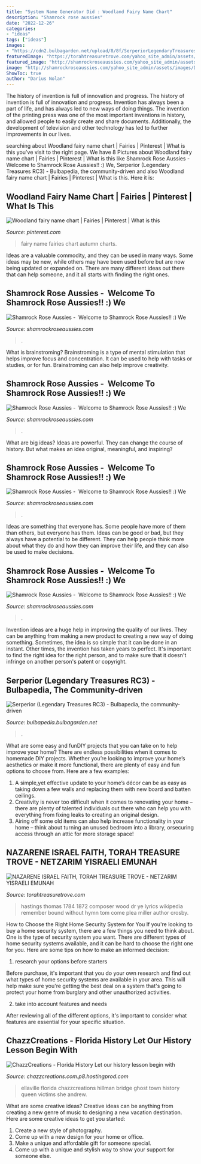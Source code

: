 ```yaml
---
title: "System Name Generator Did : Woodland Fairy Name Chart"
description: "Shamrock rose aussies"
date: "2022-12-26"
categories:
- "ideas"
tags: ["ideas"]
images:
- "https://cdn2.bulbagarden.net/upload/8/8f/SerperiorLegendaryTreasuresRC3.jpg"
featuredImage: "https://torahtreasuretrove.com/yahoo_site_admin/assets/images/hastings_t_ZION_TIS_BY.256132819_std.jpg"
featured_image: "http://shamrockroseaussies.com/yahoo_site_admin/assets/images/DSC_0792.238210234_std.JPG"
image: "http://shamrockroseaussies.com/yahoo_site_admin/assets/images/DSC_0168.176182210_std.JPG"
ShowToc: true
author: "Darius Nolan"
---
```



The history of invention is full of innovation and progress.
The history of invention is full of innovation and progress. Invention has always been a part of life, and has always led to new ways of doing things. The invention of the printing press was one of the most important inventions in history, and allowed people to easily create and share documents. Additionally, the development of television and other technology has led to further improvements in our lives.

	

		
searching about Woodland fairy name chart | Fairies | Pinterest | What is this you've visit to the right page. We have 8 Pictures about Woodland fairy name chart | Fairies | Pinterest | What is this like Shamrock Rose Aussies - ﻿﻿﻿ Welcome to Shamrock Rose Aussies!! :) We, Serperior (Legendary Treasures RC3) - Bulbapedia, the community-driven and also Woodland fairy name chart | Fairies | Pinterest | What is this. Here it is:
		
    
## Woodland Fairy Name Chart | Fairies | Pinterest | What Is This

<img loading=lazy src="https://s-media-cache-ak0.pinimg.com/736x/0c/61/4f/0c614f197b009839daebd9c1491e3704.jpg" onerror="this.onerror=null;this.src='https://tse2.mm.bing.net/th?id=OIP.EYJ1uJZI_w7EQUo4epMx1gAAAA&amp;pid=15.1';" alt="Woodland fairy name chart | Fairies | Pinterest | What is this">

_Source: pinterest.com_

>fairy name fairies chart autumn charts. 

	

Ideas are a valuable commodity, and they can be used in many ways. Some ideas may be new, while others may have been used before but are now being updated or expanded on. There are many different ideas out there that can help someone, and it all starts with finding the right ones.

    
## Shamrock Rose Aussies - ﻿﻿﻿ Welcome To Shamrock Rose Aussies!! :) We

<img loading=lazy src="http://shamrockroseaussies.com/yahoo_site_admin/assets/images/IMG_5474.48155012_std.JPG" onerror="this.onerror=null;this.src='https://tse4.mm.bing.net/th?id=OIP.Lc8Fgf7oVPHp70BYLfXnXwHaFQ&amp;pid=15.1';" alt="Shamrock Rose Aussies - ﻿﻿﻿ Welcome to Shamrock Rose Aussies!! :) We">

_Source: shamrockroseaussies.com_

>. 

	

What is brainstroming?
Brainstroming is a type of mental stimulation that helps improve focus and concentration. It can be used to help with tasks or studies, or for fun. Brainstroming can also help improve creativity.

    
## Shamrock Rose Aussies - ﻿﻿﻿ Welcome To Shamrock Rose Aussies!! :) We

<img loading=lazy src="http://shamrockroseaussies.com/yahoo_site_admin/assets/images/DSC_0168.176182210_std.JPG" onerror="this.onerror=null;this.src='https://tse1.mm.bing.net/th?id=OIP.q8m28IPUzhzt-LhcR-ty5gHaE9&amp;pid=15.1';" alt="Shamrock Rose Aussies - ﻿﻿﻿ Welcome to Shamrock Rose Aussies!! :) We">

_Source: shamrockroseaussies.com_

>. 

	

What are big ideas?
Ideas are powerful. They can change the course of history. But what makes an idea original, meaningful, and inspiring?

    
## Shamrock Rose Aussies - ﻿﻿﻿ Welcome To Shamrock Rose Aussies!! :) We

<img loading=lazy src="http://shamrockroseaussies.com/yahoo_site_admin/assets/images/DSC_0792.238210234_std.JPG" onerror="this.onerror=null;this.src='https://tse2.mm.bing.net/th?id=OIP.vzpXaDohDVq9Wv2W2zJ5vAHaE-&amp;pid=15.1';" alt="Shamrock Rose Aussies - ﻿﻿﻿ Welcome to Shamrock Rose Aussies!! :) We">

_Source: shamrockroseaussies.com_

>. 

	

Ideas are something that everyone has. Some people have more of them than others, but everyone has them. Ideas can be good or bad, but they always have a potential to be different. They can help people think more about what they do and how they can improve their life, and they can also be used to make decisions.

    
## Shamrock Rose Aussies - ﻿﻿﻿ Welcome To Shamrock Rose Aussies!! :) We

<img loading=lazy src="http://shamrockroseaussies.com/yahoo_site_admin/assets/images/DSC_0165.153163002_std.JPG" onerror="this.onerror=null;this.src='https://tse3.mm.bing.net/th?id=OIP.jpm-jpFmesnEshZAwc_AtwHaE0&amp;pid=15.1';" alt="Shamrock Rose Aussies - ﻿﻿﻿ Welcome to Shamrock Rose Aussies!! :) We">

_Source: shamrockroseaussies.com_

>. 

	

Invention ideas are a huge help in improving the quality of our lives. They can be anything from making a new product to creating a new way of doing something. Sometimes, the idea is so simple that it can be done in an instant. Other times, the invention has taken years to perfect. It's important to find the right idea for the right person, and to make sure that it doesn't infringe on another person's patent or copyright.

    
## Serperior (Legendary Treasures RC3) - Bulbapedia, The Community-driven

<img loading=lazy src="https://cdn2.bulbagarden.net/upload/8/8f/SerperiorLegendaryTreasuresRC3.jpg" onerror="this.onerror=null;this.src='https://tse3.mm.bing.net/th?id=OIP.CwUSk0LpDySVn9ksXrtMuwHaKW&amp;pid=15.1';" alt="Serperior (Legendary Treasures RC3) - Bulbapedia, the community-driven">

_Source: bulbapedia.bulbagarden.net_

>. 

	

What are some easy and funDIY projects that you can take on to help improve your home?
There are endless possibilities when it comes to homemade DIY projects. Whether you’re looking to improve your home’s aesthetics or make it more functional, there are plenty of easy and fun options to choose from. Here are a few examples: 
1. A simple,yet effective update to your home’s décor can be as easy as taking down a few walls and replacing them with new board and batten ceilings. 
2. Creativity is never too difficult when it comes to renovating your home – there are plenty of talented individuals out there who can help you with everything from fixing leaks to creating an original design. 
3. Airing off some old items can also help increase functionality in your home – think about turning an unused bedroom into a library, orsecuring access through an attic for more storage space!

    
## NAZARENE ISRAEL FAITH, TORAH TREASURE TROVE - NETZARIM YISRAELI EMUNAH

<img loading=lazy src="https://torahtreasuretrove.com/yahoo_site_admin/assets/images/hastings_t_ZION_TIS_BY.256132819_std.jpg" onerror="this.onerror=null;this.src='https://tse3.mm.bing.net/th?id=OIP.xNFLW-SMAvV8DsXD6alEtgHaLH&amp;pid=15.1';" alt="NAZARENE ISRAEL FAITH, TORAH TREASURE TROVE - NETZARIM YISRAELI EMUNAH">

_Source: torahtreasuretrove.com_

>hastings thomas 1784 1872 composer wood dr ye lyrics wikipedia remember bound without hymn tom come plea miller author crosby. 

	

How to Choose the Right Home Security System for You
If you're looking to buy a home security system, there are a few things you need to think about. One is the type of security system you want. There are different types of home security systems available, and it can be hard to choose the right one for you. Here are some tips on how to make an informed decision: 
1. research your options before starters

Before purchase, it's important that you do your own research and find out what types of home security systems are available in your area. This will help make sure you're getting the best deal on a system that's going to protect your home from burglary and other unauthorized activities. 

2. take into account features and needs

After reviewing all of the different options, it's important to consider what features are essential for your specific situation.

    
## ChazzCreations - Florida History﻿﻿ Let Our History Lesson Begin With

<img loading=lazy src="http://chazzcreations.com.p8.hostingprod.com/yahoo_site_admin/assets/images/Ellaville_Hillman_Bridge_2012.275161733_std.jpg" onerror="this.onerror=null;this.src='https://tse3.mm.bing.net/th?id=OIP.HgKXIU0g6CJKosfCAMYe9gHaLH&amp;pid=15.1';" alt="ChazzCreations - Florida History﻿﻿ Let our history lesson begin with">

_Source: chazzcreations.com.p8.hostingprod.com_

>ellaville florida chazzcreations hillman bridge ghost town history queen victims she andrew. 

	

What are some creative ideas?
Creative ideas can be anything from creating a new genre of music to designing a new vacation destination. Here are some creative ideas to get you started: 
1. Create a new style of photography.
2. Come up with a new design for your home or office.
3. Make a unique and affordable gift for someone special.
4. Come up with a unique and stylish way to show your support for someone else.

